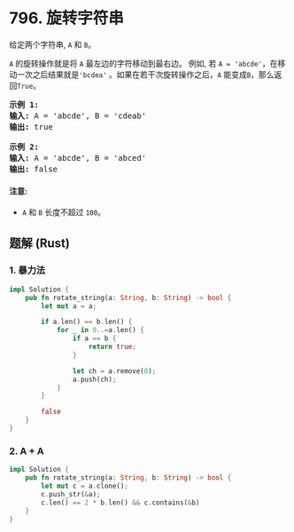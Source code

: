 # 796. 旋转字符串
给定两个字符串, ```A``` 和 ```B```。

```A``` 的旋转操作就是将 ```A``` 最左边的字符移动到最右边。 例如, 若 ```A = 'abcde'```，在移动一次之后结果就是```'bcdea'``` 。如果在若干次旋转操作之后，```A``` 能变成```B```，那么返回```True```。

<pre>
<strong>示例 1:</strong>
<strong>输入:</strong> A = 'abcde', B = 'cdeab'
<strong>输出:</strong> true

<strong>示例 2:</strong>
<strong>输入:</strong> A = 'abcde', B = 'abced'
<strong>输出:</strong> false
</pre>

#### 注意:
* ```A``` 和 ```B``` 长度不超过 ```100```。

## 题解 (Rust)

### 1. 暴力法
```Rust
impl Solution {
    pub fn rotate_string(a: String, b: String) -> bool {
        let mut a = a;

        if a.len() == b.len() {
            for _ in 0..=a.len() {
                if a == b {
                    return true;
                }

                let ch = a.remove(0);
                a.push(ch);
            }
        }

        false
    }
}
```

### 2. A + A
```Rust
impl Solution {
    pub fn rotate_string(a: String, b: String) -> bool {
        let mut c = a.clone();
        c.push_str(&a);
        c.len() == 2 * b.len() && c.contains(&b)
    }
}
```
